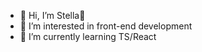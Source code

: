 - 👋 Hi, I’m Stella🌟
- 👀 I’m interested in front-end development
- 🌱 I’m currently learning TS/React

<!---
hastella/hastella is a ✨ special ✨ repository because its `README.md` (this file) appears on your GitHub profile.
You can click the Preview link to take a look at your changes.
--->
